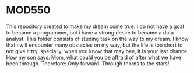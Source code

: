 # MOD550
This repository created to make my dream come true. I do not have a goal to became a programmer, but i have a strong desire to became a data analyst. This folder consists of studing task on the way to my dream. I know that i will encounter many obstacles on my way, but the life is too short to not give it try, specially, when you know that may bee, it is your last chance. How my son says: Mom, what could you be affraid of after what we have been through. Therefore: Only forward. Through thorns to the stars!
